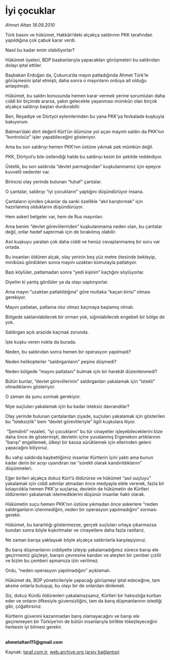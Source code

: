 # İyi çocuklar

*Ahmet Altan 18.09.2010*

<div class="yazi"><p>Türk basını ve hükümet, Hakkâri’deki alçakça saldırının PKK tarafından yapıldığına çok çabuk karar verdi.</p>
<p>Nasıl bu kadar emin olabiliyorlar?</p>
<p>Hükümet üyeleri, BDP başkanlarıyla yapacakları görüşmeleri bu saldırıdan dolayı iptal ettiler.</p>
<p>Başbakan Erdoğan da, Çukurca’da mayın patladığında Ahmet Türk’le görüşmesini iptal etmişti, daha sonra o mayınların orduya ait olduğu anlaşılmıştı.</p>
<p>Hükümet, bu saldırı konusunda hemen karar vermek yerine sorumluları daha ciddi bir biçimde ararsa, yakın gelecekte yaşanması mümkün olan birçok alçakça saldırıyı baştan durdurabilir.</p>
<p>Ben, Reşadiye ve Dörtyol eylemlerinden bu yana PKK’ya fevkalade kuşkuyla bakıyorum.</p>
<p>Batman’daki dört değerli Kürt’ün ölümüne yol açan mayınlı saldırı da PKK’nın “kontrolsüz” işler yapabileceğini gösteriyor.</p>
<p>Ama bu son saldırıyı hemen PKK’nın üstüne yıkmak pek mümkün değil.</p>
<p>PKK, Dörtyol’u bile üstlendiği halde bu saldırıyı kesin bir şekilde reddediyor.</p>
<p>Üstelik, bu son saldırıda “devlet parmağından” kuşkulanmamız için epeyce kuvvetli nedenler var.</p>
<p>Birincisi olay yerinde bulunan “tuhaf” çantalar.</p>
<p>O çantalar, saldırıyı “iyi çocukların” yaptığını düşündürüyor insana.</p>
<p>Çantaların içinden çıkanlar da sanki özellikle “akıl karıştırmak” için hazırlanmış olduklarını düşündürüyor.</p>
<p>Hem askerî belgeler var, hem de Rus mayınları.</p>
<p>Ama benim “devlet görevlilerinden” kuşkulanmama neden olan, bu çantalar değil, onlar hedef saptırmak için de bırakılmış olabilir.</p>
<p>Asıl kuşkuyu yaratan çok daha ciddi ve henüz cevaplanmamış bir soru var ortada.</p>
<p>Bu insanları öldüren alçak, olay yerinin beş yüz metre ötesinde bekleyip, minibüsü gördükten sonra mayını uzaktan komutayla patlatıyor.</p>
<p>Bazı köylüler, patlamadan sonra “yedi kişinin” kaçtığını söylüyorlar.</p>
<p>Diyelim ki yanlış gördüler ya da olayı saptırıyorlar.</p>
<p>Ama mayın “uzaktan patlatıldığına” göre mutlaka “kaçan birisi” olması gerekiyor.</p>
<p>Mayını patlatan, patlama olur olmaz kaçmaya başlamış olmalı.</p>
<p>Bölgede saklanılabilecek bir orman yok, sığınılabilecek engebeli bir bölge de yok.</p>
<p>Saldırgan açık arazide kaçmak zorunda.</p>
<p>İşte kuşku veren nokta da burada.</p>
<p>Neden, bu saldırıdan sonra hemen bir operasyon yapılmadı?</p>
<p>Neden helikopterler “saldırganların” peşine düşmedi?</p>
<p>Neden bölgede “mayını patlatanı” bulmak için bir harekât düzenlenmedi?</p>
<p>Bütün bunlar, “devlet görevlilerinin” saldırganları yakalamak için “istekli” olmadıklarını gösteriyor.</p>
<p>O zaman da şunu sormak gerekiyor.</p>
<p>Niye suçluları yakalamak için bu kadar isteksiz davrandılar?</p>
<p>Olay yerinde bulunan çantalardan ziyade, suçluları yakalamak için gösterilen bu “isteksizlik” beni “devlet görevlileriyle” ilgili kuşkulara itiyor.</p>
<p> “Şemdinli” rezaleti, “iyi çocukların” bu tür cinayetler işleyebileceklerini bize daha önce de göstermişti, devletin içine yuvalanmış Ergenekon artıklarının “barışı” engellemek, ülkeyi bir kaosa sürüklemek için ellerinden geleni yapacağını biliyoruz.</p>
<p>Bu vahşi saldırıda kaybettiğimiz insanlar Kürtlerin içini yaktı ama bunun kadar derin bir acıyı uyandıran ise “sürekli olarak kandırıldıklarını” düşünmeleri.</p>
<p>Eğer birileri alçakça dokuz Kürt’ü öldürürse ve hükümet “asıl suçluyu” yakalamak için ciddi adımlar atmadan önce medyayla elele vererek, fazla bir kolaycılıkla hemen PKK’yı suçlarsa, devletin de hükümetin de Kürtleri öldürenleri yakalamak istemediklerini düşünür insanlar haklı olarak.</p>
<p>Hükümetin suçu hemen PKK’nın üstüne yıkmadan önce askerlere “neden saldırganların izlenmediğini, neden bir operasyon yapılmadığını” sorması gerekir.</p>
<p>Hükümet, bu kararlılığı göstermezse, gerçek suçluları ortaya çıkarmazsa bundan sonra böyle kışkırtmalar ve cinayetlere daha fazla rastlarız.</p>
<p>Ne zaman barışa yaklaşsak böyle alçakça saldırılarla karşılaşıyoruz.</p>
<p>Bu barış düşmanlarını ciddiyetle izleyip yakalamadığımız sürece barışı ele geçirmemiz güçleşir, barışın çevresine kandan ve ateşten bir çember çizilir ve bizim bu çemberi aşmamıza izin verilmez.</p>
<p>Ordu, “neden operasyon yapılmadığını” açıklamalı.</p>
<p>Hükümet de, BDP yöneticileriyle yapacağı görüşmeyi iptal edeceğine, tam aksine onlarla buluşup, bu olayı bir de onlardan dinlemeli.</p>
<p>Siz, dokuz Kürdü öldürenleri yakalamazsanız, Kürtleri bir haksızlığa kurban eder ve onların öfkesiyle güvensizliğini, tam da barış düşmanlarının istediği gibi, çoğaltırsınız.</p>
<p>Kürtlerin güvenini kazanmadan barış olamayacağını ve barışı ele geçiremeyen bir Türkiye’nin de bütün insanlarıyla birlikte tökezleyeceğini herkesin iyi bilmesi gerekir.</p>
<p><b><br/>ahmetaltan111@gmail.com </b></p></div>

Kaynak: [taraf.com.tr](http://www.taraf.com.tr:80/ahmet-altan/makale-iyi-cocuklar-2.htm), [web.archive.org (arşiv bağlantısı)](http://web.archive.org/web/20100921104612/http://www.taraf.com.tr:80/ahmet-altan/makale-iyi-cocuklar-2.htm)
